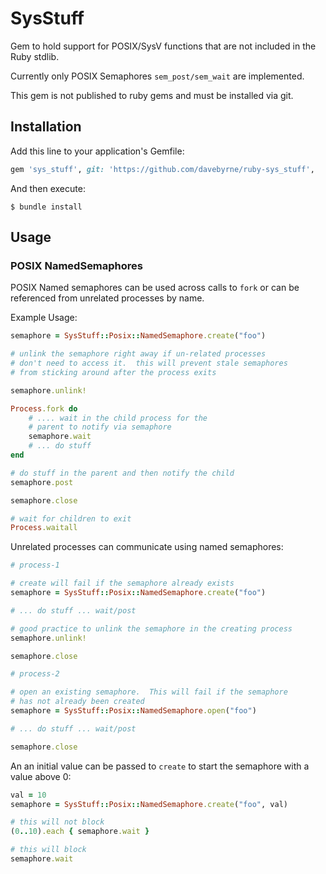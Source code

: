 # SysStuff

Gem to hold support for POSIX/SysV functions that are not included in the Ruby stdlib.  

Currently only POSIX Semaphores `sem_post/sem_wait` are implemented. 

This gem is not published to ruby gems and must be installed via git.


## Installation

Add this line to your application's Gemfile:

```ruby
gem 'sys_stuff', git: 'https://github.com/davebyrne/ruby-sys_stuff', 
```

And then execute:

    $ bundle install


## Usage

### POSIX NamedSemaphores

POSIX Named semaphores can be used across calls to `fork` or can be referenced from unrelated processes by name.

Example Usage: 
```ruby 
semaphore = SysStuff::Posix::NamedSemaphore.create("foo")

# unlink the semaphore right away if un-related processes
# don't need to access it.  this will prevent stale semaphores
# from sticking around after the process exits

semaphore.unlink!

Process.fork do 
    # .... wait in the child process for the 
    # parent to notify via semaphore
    semaphore.wait
    # ... do stuff
end

# do stuff in the parent and then notify the child
semaphore.post

semaphore.close

# wait for children to exit
Process.waitall
```

Unrelated processes can communicate using named semaphores:
```ruby
# process-1

# create will fail if the semaphore already exists
semaphore = SysStuff::Posix::NamedSemaphore.create("foo")

# ... do stuff ... wait/post

# good practice to unlink the semaphore in the creating process
semaphore.unlink!

semaphore.close
```
```ruby
# process-2

# open an existing semaphore.  This will fail if the semaphore
# has not already been created
semaphore = SysStuff::Posix::NamedSemaphore.open("foo")

# ... do stuff ... wait/post

semaphore.close
```

An an initial value can be passed to `create` to start the semaphore with a value above 0:
```ruby
val = 10
semaphore = SysStuff::Posix::NamedSemaphore.create("foo", val)

# this will not block
(0..10).each { semaphore.wait }

# this will block
semaphore.wait
```
